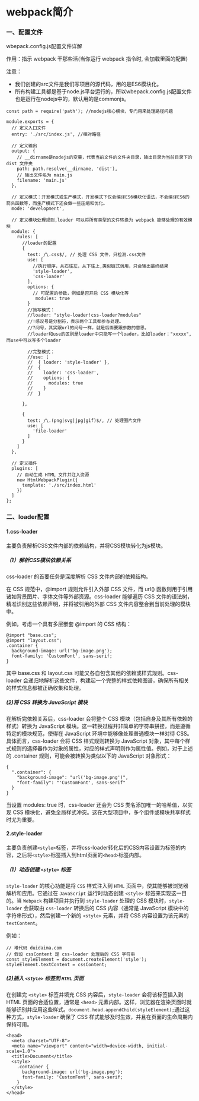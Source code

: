 # webpack简介


### 一、配置文件

wbepack.config.js配置文件详解

作用：指示 webpack 干那些活(当你运行 webpack 指令时, 会加载里面的配置)

注意：

- 我们创建的src文件是我们写项目的源代码，用的是ES6模块化。
- ​所有构建工具都是基于node.js平台运行的，所以wbepack.config.js配置文件也是运行在nodejs中的，默认用的是commonjs。


```
const path = require('path'); //nodejs核心模块，专门用来处理路径问题

module.exports = {
  // 定义入口文件
  entry: './src/index.js', //相对路径

  // 定义输出
  output: {
    // __dirname是nodejs的变量，代表当前文件的文件夹目录，输出目录为当前目录下的 dist 文件夹
    path: path.resolve(__dirname, 'dist'),
    // 输出文件名为 main.js
    filename: 'main.js'
  },

  // 定义模式：开发模式或生产模式，开发模式下仅会编译ES6模块化语法，不会编译ES6的箭头函数等，而生产模式下还会做一些压缩和优化。
  mode: 'development',

  // 定义模块处理规则,loader 可以将所有类型的文件转换为 webpack 能够处理的有效模块
  module: {
    rules: [
      //loader的配置
      {
        test: /\.css$/, // 处理 CSS 文件，只检测.css文件
        use: [
          //执行顺序，从右往左，从下往上,类似链式调用，只会输出最终结果
          'style-loader', 
          'css-loader'
        ],
        options: {
          // 可配置的参数，例如是否开启 CSS 模块化等
           modules: true
        }
        //简写模式：
        //loader: "style-loader!css-loader?modules"
        //!感叹号是分割符，表示两个工具都参与处理。
        //?问号，其实跟url的问号一样，就是后面要跟参数的意思。
        //loader和use的区别是loader中只能写一个loader，比如loader："xxxxx",而use中可以写多个loader

        //完整模式：
        //use: [
        //  { loader: 'style-loader' },
        //  {
        //    loader: 'css-loader',
        //    options: {
        //      modules: true
        //    }
        //  }

      },
      
      {
        test: /\.(png|svg|jpg|gif)$/, // 处理图片文件
        use: [
          'file-loader'
        ]
      }
    ]
  },

  // 定义插件
  plugins: [
    // 自动生成 HTML 文件并注入资源
    new HtmlWebpackPlugin({
      template: './src/index.html'
    })
  ]
};

```




### 二、loader配置

#### 1.css-loader
主要负责解析CSS文件内部的依赖结构，并将CSS模块转化为js模块。

##### （1）解析CSS模块依赖关系

css-loader 的首要任务是深度解析 CSS 文件内部的依赖结构。

在 CSS 规范中，@import 规则允许引入外部 CSS 文件，而 url() 函数则用于引用诸如背景图片、字体文件等外部资源。css-loader 能够遍历 CSS 文件的语法树，精准识别这些依赖声明，并将被引用的外部 CSS 文件内容整合到当前处理的模块中。

例如，考虑一个具有多层嵌套 @import 的 CSS 结构：

```
@import "base.css";
@import "layout.css";
.container {
  background-image: url('bg-image.png');
  font-family: 'CustomFont', sans-serif;
}
```

其中 base.css 和 layout.css 可能又各自包含其他的依赖或样式规则。css-loader 会递归地解析这些文件，构建起一个完整的样式依赖图谱，确保所有相关的样式信息都被正确收集和处理。

##### (2)将 CSS 转换为 JavaScript 模块
在解析完依赖关系后，css-loader 会将整个 CSS 模块（包括自身及其所有依赖的样式）转换为 JavaScript 模块。这一转换过程并非简单的字符串拼接，而是遵循特定的模块规范，使得在 JavaScript 环境中能够像处理普通模块一样对待 CSS。具体而言，css-loader 会将 CSS 样式规则转换为 JavaScript 对象，其中每个样式规则的选择器作为对象的属性，对应的样式声明则作为属性值。例如，对于上述的 .container 规则，可能会被转换为类似以下的 JavaScript 对象形式：

```
{
  ".container": {
    "background-image": "url('bg-image.png')",
    "font-family": "'CustomFont', sans-serif"
  }
}
```

当设置 modules: true 时，css-loader 还会为 CSS 类名添加唯一的哈希值，以实现 CSS 模块化，避免全局样式冲突。这在大型项目中，多个组件或模块共享样式时尤为重要。

#### 2.style-loader
主要负责创建`<style>`标签，并将css-loader转化后的CSS内容设置为标签的内容，之后将`<style>`标签插入到html页面的`<head>`标签内部。

##### （1）动态创建 `<style>` 标签

`style-loader` 的核心功能是将 `CSS` 样式注入到 `HTML` 页面中，使其能够被浏览器解析和应用。它通过在 `JavaScript` 运行时动态创建 `<style>` 标签来实现这一目的。当 `Webpack` 构建项目并执行到 `style-loader` 处理的 CSS 模块时，`style-loader` 会获取由 `css-loader` 转换后的 CSS 内容（通常是 JavaScript 模块中的字符串形式），然后创建一个新的 `<style>` 元素，并将 CSS 内容设置为该元素的 `textContent`。

例如：

```
// 堆代码 duidaima.com
// 假设 cssContent 是 css-loader 处理后的 CSS 字符串
const styleElement = document.createElement('style');
styleElement.textContent = cssContent;
```

##### (2)插入 `<style>` 标签到 `HTML` 页面
在创建完 `<style>` 标签并填充 CSS 内容后，`style-loader` 会将该标签插入到 HTML 页面的合适位置，通常是 `<head>` 元素内部。这样，浏览器在渲染页面时就能够识别并应用这些样式。`document.head.appendChild(styleElement);`通过这种方式，`style-loader` 确保了 CSS 样式能够及时生效，并且在页面的生命周期内保持可用。

```
<head>
  <meta charset="UTF-8">
  <meta name="viewport" content="width=device-width, initial-scale=1.0">
  <title>Document</title>
  <style>
    .container {
      background-image: url('bg-image.png');
      font-family: 'CustomFont', sans-serif;
    }
  </style>
</head>

```